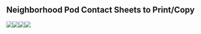 Neighborhood Pod Contact Sheets to Print/Copy 
---------------------------------------------

<span id="kix.y8n5f9j0n315"></span>

![](https://docs.google.com/drawings/d/s2SfQX5iUJz9hm3pyxzGJYA/image?parent=1fOAJ1FXAVu_cZN-O2qE9KZ1VFsl3UneAKzty99VK-Dk&rev=1&h=402&w=342&ac=1)![](https://docs.google.com/drawings/d/sOYieYjGtUmloOwxXKMfzhA/image?parent=1fOAJ1FXAVu_cZN-O2qE9KZ1VFsl3UneAKzty99VK-Dk&rev=1&h=402&w=342&ac=1)![](https://docs.google.com/drawings/d/sU0WJqu-8drLiDMSo3gfrqw/image?parent=1fOAJ1FXAVu_cZN-O2qE9KZ1VFsl3UneAKzty99VK-Dk&rev=1&h=402&w=342&ac=1)![](https://docs.google.com/drawings/d/suqDsue1JcXx2wm-nDdokjw/image?parent=1fOAJ1FXAVu_cZN-O2qE9KZ1VFsl3UneAKzty99VK-Dk&rev=1&h=402&w=342&ac=1)
